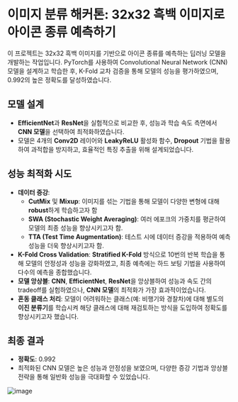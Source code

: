# 이미지 분류 해커톤: 32x32 흑백 이미지로 아이콘 종류 예측하기

이 프로젝트는 32x32 흑백 이미지를 기반으로 아이콘 종류를 예측하는 딥러닝 모델을 개발하는 작업입니다. PyTorch를 사용하여 Convolutional Neural Network (CNN) 모델을 설계하고 학습한 후, K-Fold 교차 검증을 통해 모델의 성능을 평가하였으며, 0.992의 높은 정확도를 달성하였습니다.

## 모델 설계
- **EfficientNet**과 **ResNet**을 실험적으로 비교한 후, 성능과 학습 속도 측면에서 **CNN 모델**을 선택하여 최적화하였습니다.
- 모델은 4개의 **Conv2D** 레이어와 **LeakyReLU** 활성화 함수, **Dropout** 기법을 활용하여 과적합을 방지하고, 효율적인 특징 추출을 위해 설계되었습니다.

## 성능 최적화 시도
- **데이터 증강**:
  - **CutMix** 및 **Mixup**: 이미지를 섞는 기법을 통해 모델이 다양한 변형에 대해 **robust**하게 학습하고자 함
  - **SWA (Stochastic Weight Averaging)**: 여러 에포크의 가중치를 평균하여 모델의 최종 성능을 향상시키고자 함.
  - **TTA (Test Time Augmentation)**: 테스트 시에 데이터 증강을 적용하여 예측 성능을 더욱 향상시키고자 함.
- **K-Fold Cross Validation**: **Stratified K-Fold** 방식으로 10번의 반복 학습을 통해 모델의 안정성과 성능을 강화하였고, 최종 예측에는 하드 보팅 기법을 사용하여 다수의 예측을 종합했습니다.
- **모델 앙상블**: **CNN**, **EfficientNet**, **ResNet**을 앙상블하여 성능과 속도 간의 tradeoff를 실험하였으나, **CNN 모델**의 최적화가 가장 효과적이었습니다.
- **혼동 클래스 처리**: 모델이 어려워하는 클래스(예: 비행기와 경찰차)에 대해 별도의 **이진 분류기**를 학습시켜 해당 클래스에 대해 재검토하는 방식을 도입하여 정확도를 향상시키고자 했습니다.

## 최종 결과
- **정확도**: 0.992
- 최적화된 CNN 모델은 높은 성능과 안정성을 보였으며, 다양한 증강 기법과 앙상블 전략을 통해 일반화 성능을 극대화할 수 있었습니다.

![image](https://github.com/user-attachments/assets/a79b42ed-71ac-4d02-85f4-32cd4dfef47a)

